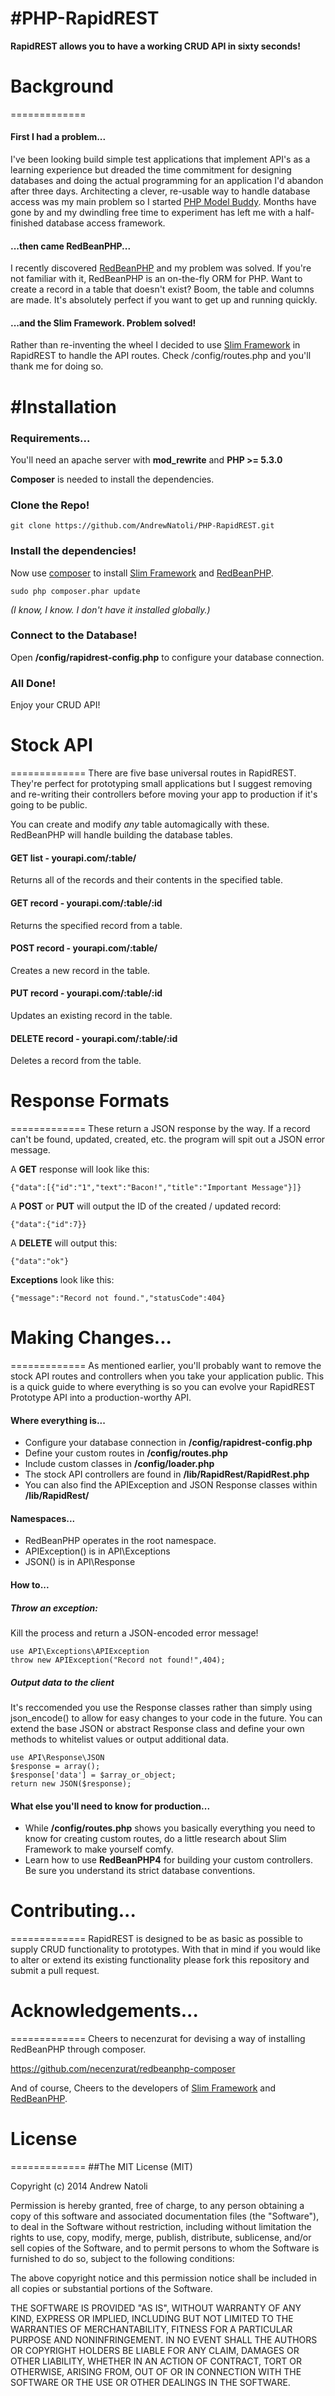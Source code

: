 #PHP-RapidREST
=============

**RapidREST allows you to have a working CRUD API in sixty seconds!**

# Background
=============
#### First I had a problem...
I've been looking build simple test applications that implement API's as a learning experience but dreaded the time commitment for designing databases and doing the actual programming for an application I'd abandon after three days. Architecting a clever, re-usable way to handle database access was my main problem so I started [PHP Model Buddy](https://github.com/AndrewNatoli/PHP-ModelBuddy). Months have gone by and my dwindling free time to experiment has left me with a half-finished database access framework. 

#### ...then came RedBeanPHP...
I recently discovered [RedBeanPHP](http://redbeanphp.com/) and my problem was solved. If you're not familiar with it, RedBeanPHP is an on-the-fly ORM for PHP. Want to create a record in a table that doesn't exist? Boom, the table and columns are made. It's absolutely perfect if you want to get up and running quickly. 

#### ...and the Slim Framework. Problem solved!
Rather than re-inventing the wheel I decided to use [Slim Framework](http://www.slimframework.com/) in RapidREST to handle the API routes. Check /config/routes.php and you'll thank me for doing so.



#Installation
=============
### Requirements...
You'll need an apache server with **mod_rewrite** and **PHP >= 5.3.0**

**Composer** is needed to install the dependencies.

### Clone the Repo!

	git clone https://github.com/AndrewNatoli/PHP-RapidREST.git

### Install the dependencies!
Now use [composer](https://getcomposer.org/download/) to install [Slim Framework](http://www.slimframework.com/) and [RedBeanPHP](http://redbeanphp.com).
	
	sudo php composer.phar update
	
*(I know, I know. I don't have it installed globally.)*

### Connect to the Database!
Open **/config/rapidrest-config.php** to configure your database connection.

### All Done!
Enjoy your CRUD API!

# Stock API
=============
There are five base universal routes in RapidREST. They're perfect for prototyping small applications but I suggest removing and re-writing their controllers before moving your app to production if it's going to be public. 

You can create and modify *any* table automagically with these. RedBeanPHP will handle building the database tables.

#### GET list - yourapi.com/:table/
Returns all of the records and their contents in the specified table.

#### GET record - yourapi.com/:table/:id
Returns the specified record from a table.

#### POST record - yourapi.com/:table/
Creates a new record in the table.

#### PUT record - yourapi.com/:table/:id
Updates an existing record in the table.

#### DELETE record - yourapi.com/:table/:id
Deletes a record from the table.

# Response Formats
=============
These return a JSON response by the way. If a record can't be found, updated, created, etc. the program will spit out a JSON error message.

A **GET** response will look like this:

	{"data":[{"id":"1","text":"Bacon!","title":"Important Message"}]}

A **POST** or **PUT** will output the ID of the created / updated record:

	{"data":{"id":7}}
	
A **DELETE** will output this:

	{"data":"ok"}

**Exceptions** look like this:

	{"message":"Record not found.","statusCode":404}
	
# Making Changes...
=============
As mentioned earlier, you'll probably want to remove the stock API routes and controllers when you take your application public. This is a quick guide to where everything is so you can evolve your RapidREST Prototype API into a production-worthy API.

#### Where everything is...

* Configure your database connection in **/config/rapidrest-config.php**
* Define your custom routes in **/config/routes.php**
* Include custom classes in **/config/loader.php**
* The stock API controllers are found in **/lib/RapidRest/RapidRest.php**
* You can also find the APIException and JSON Response classes within **/lib/RapidRest/**

#### Namespaces...
* RedBeanPHP operates in the root namespace.
* APIException() is in API\Exceptions
* JSON() is in API\Response

#### How to...
##### Throw an exception:
Kill the process and return a JSON-encoded error message!

	use API\Exceptions\APIException
	throw new APIException("Record not found!",404);

##### Output data to the client
It's reccomended you use the Response classes rather than simply using json_encode() to allow for easy changes to your code in the future. You can extend the base JSON or abstract Response class and define your own methods to whitelist values or output additional data. 

	use API\Response\JSON
	$response = array();
	$response['data'] = $array_or_object;
	return new JSON($response);


#### What else you'll need to know for production...
* While **/config/routes.php** shows you basically everything you need to know for creating custom routes, do a little research about Slim Framework to make yourself comfy.
* Learn how to use **RedBeanPHP4** for building your custom controllers. Be sure you understand its strict database conventions. 


# Contributing...
=============
RapidREST is designed to be as basic as possible to supply CRUD functionality to prototypes. With that in mind if you would like to alter or extend its existing functionality please fork this repository and submit a pull request.


# Acknowledgements...
=============
Cheers to necenzurat for devising a way of installing RedBeanPHP through composer.

https://github.com/necenzurat/redbeanphp-composer

And of course, Cheers to the developers of [Slim Framework](http://www.slimframework.com/) and [RedBeanPHP](http://redbeanphp.com).


# License
=============
##The MIT License (MIT)

Copyright (c) 2014 Andrew Natoli

Permission is hereby granted, free of charge, to any person obtaining a copy
of this software and associated documentation files (the "Software"), to deal
in the Software without restriction, including without limitation the rights
to use, copy, modify, merge, publish, distribute, sublicense, and/or sell
copies of the Software, and to permit persons to whom the Software is
furnished to do so, subject to the following conditions:

The above copyright notice and this permission notice shall be included in
all copies or substantial portions of the Software.

THE SOFTWARE IS PROVIDED "AS IS", WITHOUT WARRANTY OF ANY KIND, EXPRESS OR
IMPLIED, INCLUDING BUT NOT LIMITED TO THE WARRANTIES OF MERCHANTABILITY,
FITNESS FOR A PARTICULAR PURPOSE AND NONINFRINGEMENT. IN NO EVENT SHALL THE
AUTHORS OR COPYRIGHT HOLDERS BE LIABLE FOR ANY CLAIM, DAMAGES OR OTHER
LIABILITY, WHETHER IN AN ACTION OF CONTRACT, TORT OR OTHERWISE, ARISING FROM,
OUT OF OR IN CONNECTION WITH THE SOFTWARE OR THE USE OR OTHER DEALINGS IN
THE SOFTWARE.